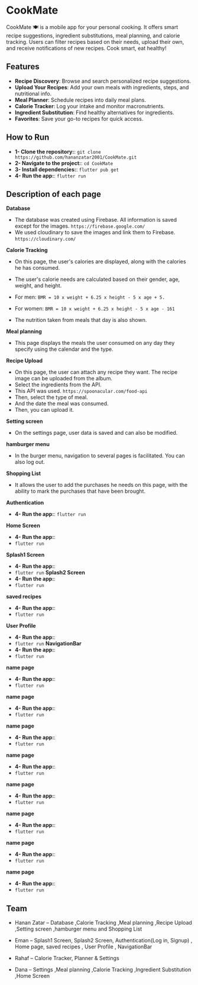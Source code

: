 # CookMate
CookMate 🍽️ is a mobile app for your personal cooking. It offers smart recipe suggestions, ingredient substitutions, meal planning, and calorie tracking. Users can filter recipes based on their needs, upload their own, and receive notifications of new recipes. Cook smart, eat healthy!

## Features

-  **Recipe Discovery**: Browse and search personalized recipe suggestions.
-  **Upload Your Recipes**: Add your own meals with ingredients, steps, and nutritional info.
-  **Meal Planner**: Schedule recipes into daily meal plans.
-  **Calorie Tracker**: Log your intake and monitor macronutrients.
-  **Ingredient Substitution**: Find healthy alternatives for ingredients.
-  **Favorites**: Save your go-to recipes for quick access.

## How to Run

-  **1- Clone the repository:**:
  `git clone https://github.com/hananzatar2001/CookMate.git`
-  **2- Navigate to the project:**:
  `cd CookMate`
-  **3- Install dependencies:**:
   `flutter pub get`
-  **4- Run the app:**:
   `flutter run`
  
## Description of each page

**Database**
-  The database was created using Firebase. All information is saved except for the images.
   `https://firebase.google.com/`
-  We used cloudinary to save the images and link them to Firebase.
  `https://cloudinary.com/`

**Calorie Tracking**
-  On this page, the user's calories are displayed, along with the calories he has consumed.
-  The user's calorie needs are calculated based on their gender, age, weight, and height.
-  For men:
   `BMR = 10 x weight + 6.25 x height - 5 x age + 5.`
-  For women:
   `BMR = 10 x weight + 6.25 x height - 5 x age - 161`
   
-  The nutrition taken from meals that day is also shown.
   
**Meal planning**
-  This page displays the meals the user consumed on any day they specify using the calendar and the type.

**Recipe Upload**
-  On this page, the user can attach any recipe they want. The recipe image can be uploaded from the album.
-  Select the ingredients from the API.
-  This API was used.
  `https://spoonacular.com/food-api`
-  Then, select the type of meal.
-  And the date the meal was consumed.
-  Then, you can upload it.
  
**Setting screen**
- On the settings page, user data is saved and can also be modified.

**hamburger menu**
- In the burger menu, navigation to several pages is facilitated. You can also log out.
  
**Shopping List**
-  It allows the user to add the purchases he needs on this page, with the ability to mark the purchases that have been brought.
  
**Authentication**
-  **4- Run the app:**:
  `flutter run`

**Home Screen**
-  **4- Run the app:**:
-  `flutter run`

**Splash1 Screen**
-  **4- Run the app:**:
-  `flutter run`
**Splash2 Screen**
-  **4- Run the app:**:
-  `flutter run`

**saved recipes**
-  **4- Run the app:**:
-  `flutter run`
  
**User Profile**
-  **4- Run the app:**:
-  `flutter run`
**NavigationBar**
-  **4- Run the app:**:
-  `flutter run`

**name page**
-  **4- Run the app:**:
-  `flutter run`
  
**name page**
-  **4- Run the app:**:
-  `flutter run`

**name page**
-  **4- Run the app:**:
-  `flutter run`
  
**name page**
-  **4- Run the app:**:
-  `flutter run`

**name page**
-  **4- Run the app:**:
-  `flutter run`
  
**name page**
-  **4- Run the app:**:
-  `flutter run`

**name page**
-  **4- Run the app:**:
-  `flutter run`
  
**name page**
-  **4- Run the app:**:
-  `flutter run`


## Team
- Hanan Zatar – Database ,Calorie Tracking ,Meal planning ,Recipe Upload ,Setting screen ,hamburger menu and Shopping List 

- Eman – Splash1 Screen, Splash2 Screen, Authentication(Log in, Signup) , Home page, saved recipes , User Profile , NavigationBar

- Rahaf – Calorie Tracker, Planner & Settings

- Dana – Settings ,Meal planning ,Calorie Tracking ,Ingredient Substitution ,Home Screen
